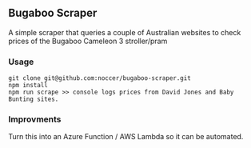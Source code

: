 ## Bugaboo Scraper

A simple scraper that queries a couple of Australian websites to check prices of the Bugaboo Cameleon 3 stroller/pram

### Usage

```
git clone git@github.com:noccer/bugaboo-scraper.git
npm install
npm run scrape >> console logs prices from David Jones and Baby Bunting sites.
```

### Improvments

Turn this into an Azure Function / AWS Lambda so it can be automated.